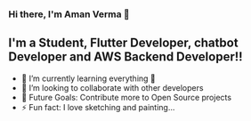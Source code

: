 ### Hi there, I'm Aman Verma  👋


## I'm a Student, Flutter Developer, chatbot Developer and AWS Backend Developer!!

- 🌱 I’m currently learning everything 🤣
- 👯 I’m looking to collaborate with other developers
- 🥅 Future Goals: Contribute more to Open Source projects
- ⚡ Fun fact: I love sketching and painting...
